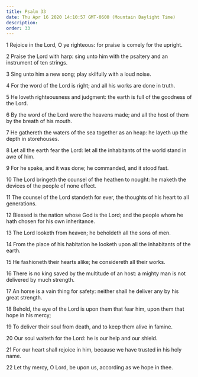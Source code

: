```yaml
---
title: Psalm 33
date: Thu Apr 16 2020 14:10:57 GMT-0600 (Mountain Daylight Time)
description: 
order: 33
---
```


<p>
  1 Rejoice in the Lord, O ye righteous: for praise is comely for the upright.
</p>
<p>
  2 Praise the Lord with harp: sing unto him with the psaltery and an instrument
  of ten strings.
</p>
<p>3 Sing unto him a new song; play skilfully with a loud noise.</p>
<p>4 For the word of the Lord is right; and all his works are done in truth.</p>
<p>
  5 He loveth righteousness and judgment: the earth is full of the goodness of
  the Lord.
</p>
<p>
  6 By the word of the Lord were the heavens made; and all the host of them by
  the breath of his mouth.
</p>
<p>
  7 He gathereth the waters of the sea together as an heap: he layeth up the
  depth in storehouses.
</p>
<p>
  8 Let all the earth fear the Lord: let all the inhabitants of the world stand
  in awe of him.
</p>
<p>9 For he spake, and it was done; he commanded, and it stood fast.</p>
<p>
  10 The Lord bringeth the counsel of the heathen to nought: he maketh the
  devices of the people of none effect.
</p>
<p>
  11 The counsel of the Lord standeth for ever, the thoughts of his heart to all
  generations.
</p>
<p>
  12 Blessed is the nation whose God is the Lord; and the people whom he hath
  chosen for his own inheritance.
</p>
<p>13 The Lord looketh from heaven; he beholdeth all the sons of men.</p>
<p>
  14 From the place of his habitation he looketh upon all the inhabitants of the
  earth.
</p>
<span></span>
<p>15 He fashioneth their hearts alike; he considereth all their works.</p>
<p>
  16 There is no king saved by the multitude of an host: a mighty man is not
  delivered by much strength.
</p>
<p>
  17 An horse is a vain thing for safety: neither shall he deliver any by his
  great strength.
</p>
<p>
  18 Behold, the eye of the Lord is upon them that fear him, upon them that hope
  in his mercy;
</p>
<p>19 To deliver their soul from death, and to keep them alive in famine.</p>
<p>20 Our soul waiteth for the Lord: he is our help and our shield.</p>
<p>
  21 For our heart shall rejoice in him, because we have trusted in his holy
  name.
</p>
<p>22 Let thy mercy, O Lord, be upon us, according as we hope in thee.</p>
